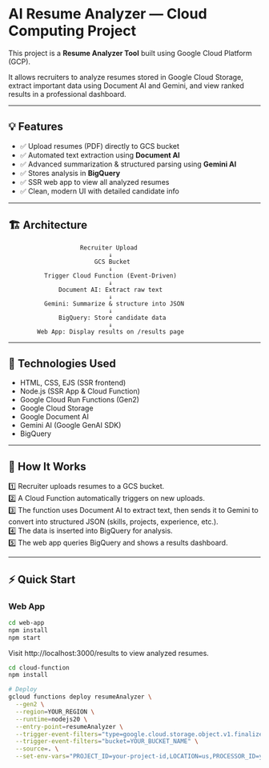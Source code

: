 # AI Resume Analyzer — Cloud Computing Project

This project is a **Resume Analyzer Tool** built using Google Cloud Platform (GCP).

It allows recruiters to analyze resumes stored in Google Cloud Storage, extract important data using Document AI and Gemini, and view ranked results in a professional dashboard.

---

## 💡 Features

- ✅ Upload resumes (PDF) directly to GCS bucket
- ✅ Automated text extraction using **Document AI**
- ✅ Advanced summarization & structured parsing using **Gemini AI**
- ✅ Stores analysis in **BigQuery**
- ✅ SSR web app to view all analyzed resumes
- ✅ Clean, modern UI with detailed candidate info

---

## 🏗️ Architecture

```
                    Recruiter Upload
                            ↓
                        GCS Bucket
                            ↓
          Trigger Cloud Function (Event-Driven)
                            ↓
              Document AI: Extract raw text
                            ↓
          Gemini: Summarize & structure into JSON
                            ↓
              BigQuery: Store candidate data
                            ↓
        Web App: Display results on /results page
```

---

## 🚀 Technologies Used

- HTML, CSS, EJS (SSR frontend)
- Node.js (SSR App & Cloud Function)
- Google Cloud Run Functions (Gen2)
- Google Cloud Storage
- Google Document AI
- Gemini AI (Google GenAI SDK)
- BigQuery

---

## 💬 How It Works

1️⃣ Recruiter uploads resumes to a GCS bucket.  
2️⃣ A Cloud Function automatically triggers on new uploads.  
3️⃣ The function uses Document AI to extract text, then sends it to Gemini to convert into structured JSON (skills, projects, experience, etc.).  
4️⃣ The data is inserted into BigQuery for analysis.  
5️⃣ The web app queries BigQuery and shows a results dashboard.

---

## ⚡ Quick Start

### Web App

```bash
cd web-app
npm install
npm start
```

Visit http://localhost:3000/results to view analyzed resumes.

```bash
cd cloud-function
npm install

# Deploy
gcloud functions deploy resumeAnalyzer \
  --gen2 \
  --region=YOUR_REGION \
  --runtime=nodejs20 \
  --entry-point=resumeAnalyzer \
  --trigger-event-filters="type=google.cloud.storage.object.v1.finalized" \
  --trigger-event-filters="bucket=YOUR_BUCKET_NAME" \
  --source=. \
  --set-env-vars="PROJECT_ID=your-project-id,LOCATION=us,PROCESSOR_ID=your-processor-id,DATASET_ID=your-dataset-id,TABLE_ID=resumes,GEMINI_API_KEY=your-gemini-key"
```

